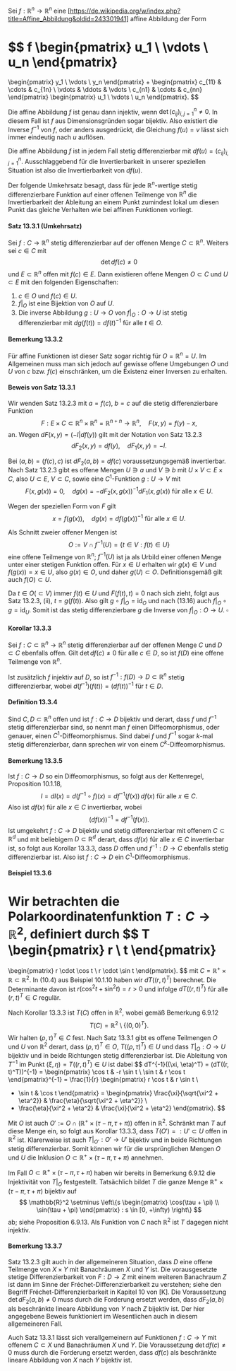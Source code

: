 Sei $f : \mathbb{R}^n \rightarrow \mathbb{R}^n$ eine [https://de.wikipedia.org/w/index.php?title=Affine_Abbildung&oldid=243301941] affine Abbildung der Form

$$
f
\begin{pmatrix}
u_1 \\
\vdots \\
u_n
\end{pmatrix}
=
\begin{pmatrix}
y_1 \\
\vdots \\
y_n
\end{pmatrix}
+
\begin{pmatrix}
c_{11} & \cdots & c_{1n} \\
\vdots & \ddots & \vdots \\
c_{n1} & \cdots & c_{nn}
\end{pmatrix}
\begin{pmatrix}
u_1 \\
\vdots \\
u_n
\end{pmatrix}.
$$

Die affine Abbildung $f$ ist genau dann injektiv, wenn $\det (c_{ij})_{i,j=1}^n \neq 0$. In diesem Fall ist $f$ aus Dimensionsgründen sogar bijektiv. Also existiert die Inverse $f^{-1}$ von $f$, oder anders ausgedrückt, die Gleichung $f(u) = v$ lässt sich immer eindeutig nach $u$ auflösen.

Die affine Abbildung $f$ ist in jedem Fall stetig differenzierbar mit $df(u) = (c_{ij})_{i,j=1}^n$. Ausschlaggebend für die Invertierbarkeit in unserer speziellen Situation ist also die Invertierbarkeit von $df(u)$.

Der folgende Umkehrsatz besagt, dass für jede $\mathbb{R}^n$-wertige stetig differenzierbare Funktion auf einer offenen Teilmenge von $\mathbb{R}^n$ die Invertierbarkeit der Ableitung an einem Punkt zumindest lokal um diesen Punkt das gleiche Verhalten wie bei affinen Funktionen vorliegt.

#### Satz 13.3.1 (Umkehrsatz)

Sei $f : C \rightarrow \mathbb{R}^n$ stetig differenzierbar auf der offenen Menge $C \subset \mathbb{R}^n$. Weiters sei $c \in C$ mit
$$
\det df(c) \neq 0
$$
und $E \subset \mathbb{R}^n$ offen mit $f(c) \in E$. Dann existieren offene Mengen $O \subset C$ und $U \subset E$ mit den folgenden Eigenschaften:

1. $c \in O$ und $f(c) \in U$.
2. $f|_O$ ist eine Bijektion von $O$ auf $U$.
3. Die inverse Abbildung $g : U \rightarrow O$ von $f|_O : O \rightarrow U$ ist stetig differenzierbar mit $dg(f(t)) = df(t)^{-1}$ für alle $t \in O$.

#### Bemerkung 13.3.2
Für affine Funktionen ist dieser Satz sogar richtig für $O = \mathbb{R}^n = U$. Im Allgemeinen muss man sich jedoch auf gewisse offene Umgebungen $O$ und $U$ von $c$ bzw. $f(c)$ einschränken, um die Existenz einer Inversen zu erhalten.

#### Beweis von Satz 13.3.1
Wir wenden Satz 13.2.3 mit $a = f(c)$, $b = c$ auf die stetig differenzierbare Funktion
$$
F : E \times C \subset \mathbb{R}^n \times \mathbb{R}^n = \mathbb{R}^{n+n} \rightarrow \mathbb{R}^n, \quad F(x, y) = f(y) - x,
$$
an. Wegen $dF(x, y) = (-I | df(y))$ gilt mit der Notation von Satz 13.2.3
$$
dF_2(x, y) = df(y), \quad dF_1(x, y) = -I.
$$

Bei $(a, b) = (f(c), c)$ ist $dF_2(a, b) = df(c)$ voraussetzungsgemäß invertierbar. Nach Satz 13.2.3 gibt es offene Mengen $U \ni a$ und $V \ni b$ mit $U \times V \subset E \times C$, also $U \subset E$, $V \subset C$, sowie eine $C^1$-Funktion $g : U \rightarrow V$ mit
$$
F(x, g(x)) = 0, \quad dg(x) = -dF_2(x, g(x))^{-1} dF_1(x, g(x)) \text{ für alle } x \in U.
$$

Wegen der speziellen Form von $F$ gilt
$$
x = f(g(x)), \quad dg(x) = df(g(x))^{-1} \text{ für alle } x \in U. \tag{13.16}
$$

Als Schnitt zweier offener Mengen ist
$$
O := V \cap f^{-1}(U) = \{t \in V : f(t) \in U\}
$$
eine offene Teilmenge von $\mathbb{R}^n$; $f^{-1}(U)$ ist ja als Urbild einer offenen Menge unter einer stetigen Funktion offen. Für $x \in U$ erhalten wir $g(x) \in V$ und $f(g(x)) = x \in U$, also $g(x) \in O$, und daher $g(U) \subset O$. Definitionsgemäß gilt auch $f(O) \subset U$.

Da $t \in O (\subset V)$ immer $f(t) \in U$ und $F(f(t), t) = 0$ nach sich zieht, folgt aus Satz 13.2.3, (ii), $t = g(f(t))$. Also gilt $g \circ f|_O = \text{id}_O$ und nach (13.16) auch $f|_O \circ g = \text{id}_U$. Somit ist das stetig differenzierbare $g$ die Inverse von $f|_O : O \rightarrow U$. $\square$

#### Korollar 13.3.3
Sei $f : C \subset \mathbb{R}^n \rightarrow \mathbb{R}^n$ stetig differenzierbar auf der offenen Menge $C$ und $D \subset C$ ebenfalls offen. Gilt $\det df(c) \neq 0$ für alle $c \in D$, so ist $f(D)$ eine offene Teilmenge von $\mathbb{R}^n$.

Ist zusätzlich $f$ injektiv auf $D$, so ist $f^{-1} : f(D) \rightarrow D \subset \mathbb{R}^n$ stetig differenzierbar, wobei $d(f^{-1})(f(t)) = (df(t))^{-1}$ für $t \in D$.

#### Definition 13.3.4
Sind $C, D \subset \mathbb{R}^n$ offen und ist $f : C \rightarrow D$ bijektiv und derart, dass $f$ und $f^{-1}$ stetig differenzierbar sind, so nennt man $f$ einen Diffeomorphismus, oder genauer, einen $C^1$-Diffeomorphismus. Sind dabei $f$ und $f^{-1}$ sogar $k$-mal stetig differenzierbar, dann sprechen wir von einem $C^k$-Diffeomorphismus.
#### Bemerkung 13.3.5
Ist $f : C \rightarrow D$ so ein Diffeomorphismus, so folgt aus der Kettenregel, Proposition 10.1.18,
$$
I = dI(x) = d(f^{-1} \circ f)(x) = d f^{-1}(f(x)) \, d f(x) \text{ für alle } x \in C.
$$
Also ist $d f(x)$ für alle $x \in C$ invertierbar, wobei
$$
(d f(x))^{-1} = d f^{-1}(f(x)). \tag{13.17}
$$
Ist umgekehrt $f : C \rightarrow D$ bijektiv und stetig differenzierbar mit offenem $C \subset \mathbb{R}^d$ und mit beliebigem $D \subset \mathbb{R}^d$ derart, dass $d f(x)$ für alle $x \in C$ invertierbar ist, so folgt aus Korollar 13.3.3, dass $D$ offen und $f^{-1} : D \rightarrow C$ ebenfalls stetig differenzierbar ist. Also ist $f : C \rightarrow D$ ein $C^1$-Diffeomorphismus.

#### Beispiel 13.3.6
Wir betrachten die Polarkoordinatenfunktion $T : C \rightarrow \mathbb{R}^2$, definiert durch
$$
T
\begin{pmatrix}
r \\
t
\end{pmatrix}
=
\begin{pmatrix}
r \cdot \cos t \\
r \cdot \sin t
\end{pmatrix}.
$$
mit $C = \mathbb{R}^+ \times \mathbb{R} \subset \mathbb{R}^2$. In (10.4) aus Beispiel 10.1.10 haben wir $dT((r, t)^T)$ berechnet. Die Determinante davon ist $r(\cos^2 t + \sin^2 t) = r > 0$ und infolge $dT((r, t)^T)$ für alle $(r, t)^T \in C$ regulär.

Nach Korollar 13.3.3 ist $T(C)$ offen in $\mathbb{R}^2$, wobei gemäß Bemerkung 6.9.12
$$
T(C) = \mathbb{R}^2 \setminus \{(0, 0)^T\}.
$$
Wir halten $(\rho, \tau)^T \in C$ fest. Nach Satz 13.3.1 gibt es offene Teilmengen $O$ und $U$ von $\mathbb{R}^2$ derart, dass $(\rho, \tau)^T \in O$, $T((\rho, \tau)^T) \in U$ und dass $T|_O : O \rightarrow U$ bijektiv und in beide Richtungen stetig differenzierbar ist. Die Ableitung von $T^{-1}$ im Punkt $(\xi, \eta) = T((r, t)^T) \in U$ ist dabei
$$
dT^{-1}((\xi, \eta)^T) = (dT((r, t)^T))^{-1} = 
\begin{pmatrix}
\cos t & -r \sin t \\
\sin t & r \cos t
\end{pmatrix}^{-1}
= \frac{1}{r}
\begin{pmatrix}
r \cos t & r \sin t \\
- \sin t & \cos t
\end{pmatrix}
=
\begin{pmatrix}
\frac{\xi}{\sqrt{\xi^2 + \eta^2}} & \frac{\eta}{\sqrt{\xi^2 + \eta^2}} \\
- \frac{\eta}{\xi^2 + \eta^2} & \frac{\xi}{\xi^2 + \eta^2}
\end{pmatrix}.
$$

Mit $O$ ist auch $O' := O \cap (\mathbb{R}^+ \times (\tau - \pi, \tau + \pi))$ offen in $\mathbb{R}^2$. Schränkt man $T$ auf diese Menge ein, so folgt aus Korollar 13.3.3, dass $T(O') =: U' \subset U$ offen in $\mathbb{R}^2$ ist. Klarerweise ist auch $T|_{O'} : O' \rightarrow U'$ bijektiv und in beide Richtungen stetig differenzierbar. Somit können wir für die ursprünglichen Mengen $O$ und $U$ die Inklusion $O \subset \mathbb{R}^+ \times (\tau - \pi, \tau + \pi)$ annehmen.

Im Fall $O \subset \mathbb{R}^+ \times (\tau - \pi, \tau + \pi)$ haben wir bereits in Bemerkung 6.9.12 die Injektivität von $T|_O$ festgestellt. Tatsächlich bildet $T$ die ganze Menge $\mathbb{R}^+ \times (\tau - \pi, \tau + \pi)$ bijektiv auf
$$
\mathbb{R}^2 \setminus \left\{s
\begin{pmatrix}
\cos(\tau + \pi) \\
\sin(\tau + \pi)
\end{pmatrix} : s \in [0, +\infty) \right\}
$$
ab; siehe Proposition 6.9.13. Als Funktion von $C$ nach $\mathbb{R}^2$ ist $T$ dagegen nicht injektiv.

#### Bemerkung 13.3.7
Satz 13.2.3 gilt auch in der allgemeineren Situation, dass $D$ eine offene Teilmenge von $X \times Y$ mit Banachräumen $X$ und $Y$ ist. Die vorausgesetzte stetige Differenzierbarkeit von $F : D \rightarrow Z$ mit einem weiteren Banachraum $Z$ ist dann im Sinne der Fréchet-Differenzierbarkeit zu verstehen; siehe den Begriff Fréchet-Differenzierbarkeit in Kapitel 10 von [K]. Die Voraussetzung $\det dF_2(a, b) \neq 0$ muss durch die Forderung ersetzt werden, dass $dF_2(a, b)$ als beschränkte lineare Abbildung von $Y$ nach $Z$ bijektiv ist. Der hier angegebene Beweis funktioniert im Wesentlichen auch in diesem allgemeineren Fall.

Auch Satz 13.3.1 lässt sich verallgemeinern auf Funktionen $f : C \rightarrow Y$ mit offenem $C \subset X$ und Banachräumen $X$ und $Y$. Die Voraussetzung $\det df(c) \neq 0$ muss durch die Forderung ersetzt werden, dass $df(c)$ als beschränkte lineare Abbildung von $X$ nach $Y$ bijektiv ist.

